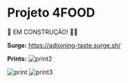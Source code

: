 # Projeto 4FOOD

👷  EM CONSTRUÇÃO! 👷‍♀️



**Surge:** https://adjoining-taste.surge.sh/

**Prints:** 
![print2](https://user-images.githubusercontent.com/88038506/131920791-67c1c0f0-27de-408b-a012-bd97a6860935.png)

![print](https://user-images.githubusercontent.com/88038506/131919832-90bbc91f-6a9f-428f-82fe-054598a1b5ac.png)
![print3](https://user-images.githubusercontent.com/88038506/131920809-386e0920-a4f0-4ee3-84b7-c5f432bdca83.png)


